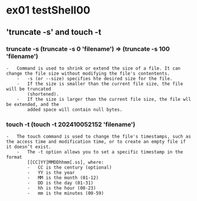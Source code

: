 # ex01 testShell00

## 'truncate -s' and touch -t
### truncate -s (truncate -s 0 'filename') => (truncate -s 100 'filename')
	-	Command is used to shrink or extend the size of a file. It can change the file size without modifying the file's contentents.
		-	-s (or --size) specifies hte desired size for the file.
		-	If the size is smaller than the current file size, the file will be truncated
			(shortened).
		-	If the size is larger than the current file size, the file wll be extended, and the
			added space will contain null bytes.

### touch -t (touch -t 202410052152 'filename')
	-	The touch command is used to change the file's timestamps, such as the access time and modification time, or to create an empty file if it doesn’t exist.
		-	The -t option allows you to set a specific timestamp in the format
			[[CC]YY]MMDDhhmm[.ss], where:
			-	CC is the century (optional)
			-	YY is the year
			-	MM is the month (01-12)
			-	DD is the day (01-31)
			-	hh is the hour (00-23)
			-	mm is the minutes (00-59)
